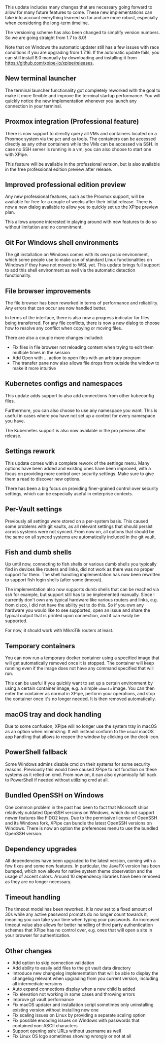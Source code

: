 This update includes many changes that are necessary going forward to allow for many future features to come. These new implementations can take into account everything learned so far and are more robust, especially when considering the long-term timeline.

The versioning scheme has also been changed to simplify version numbers. So we are going straight from 1.7 to 8.0!

Note that on Windows the automatic updater still has a few issues with race conditions if you are upgrading from 1.7.16. If the automatic update fails, you can still install 8.0 manually by downloading and installing it from https://github.com/xpipe-io/xpipe/releases.

## New terminal launcher

The terminal launcher functionality got completely reworked with the goal to make it more flexible and improve the terminal startup performance. You will quickly notice the new implementation whenever you launch any connection in your terminal.

## Proxmox integration (Professional feature)

There is now support to directly query all VMs and containers located on a Proxmox system via the `pct` and `qm` tools. The containers can be accessed directly as any other containers while the VMs can be accessed via SSH. In case no SSH server is running in a vm, you can also choose to start one with XPipe.

This feature will be available in the professional version, but is also available in the free professional edition preview after release.

## Improved professional edition preview

Any new professional features, such as the Proxmox support, will be available for free for a couple of weeks after their initial release. There is now a new dialog available to allow you to quickly set up the XPipe preview plan.

This allows anyone interested in playing around with new features to do so without limitation and no commitment.

## Git For Windows shell environments

The git installation on Windows comes with its own posix environment, which some people use to make use of standard Linux functionalities on Windows if they have not moved to WSL yet. This update brings full support to add this shell environment as well via the automatic detection functionality.

## File browser improvements

The file browser has been reworked in terms of performance and reliability. Any errors that can occur are now handled better.

In terms of the interface, there is also now a progress indicator for files being transferred. For any file conflicts, there is now a new dialog to choose how to resolve any conflict when copying or moving files.

There are also a couple more changes included:
- Fix files in file browser not reloading content when trying to edit them multiple times in the session
- Add Open with ... action to open files with an arbitrary program
- The transfer pane now also allows file drops from outside the window to make it more intuitive

## Kubernetes configs and namespaces

This update adds support to also add connections from other kubeconfig files.

Furthermore, you can also choose to use any namespace you want. This is useful in cases where you have not set up a context for every namespace you have.

The Kubernetes support is also now available in the pro preview after release.

## Settings rework

This update comes with a complete rework of the settings menu. Many options have been added and existing ones have been improved, with a focus on providing more control over security settings. Make sure to give them a read to discover new options.

There has been a big focus on providing finer-grained control over security settings, which can be especially useful in enterprise contexts.

## Per-Vault settings

Previously all settings were stored on a per-system basis. This caused some problems with git vaults, as all relevant settings that should persist across systems were not synced. From now on, all options that should be the same on all synced systems are automatically included in the git vault.

## Fish and dumb shells

Up until now, connecting to fish shells or various dumb shells you typically find in devices like routers and links, did not work as there was no proper support for them. The shell handling implementation has now been rewritten to support fish login shells (after some timeout).

The implementation also now supports dumb shells that can be reached via ssh for example, but support still has to be implemented manually. Since I currently don't own any typical hardware like various routers and links, e.g. from cisco, I did not have the ability yet to do this. So if you own any hardware you would like to see supported, open an issue and share the typical output that is printed upon connection, and it can easily be supported.

For now, it should work with MikroTik routers at least.

## Temporary containers

You can now run a temporary docker container using a specified image that will get automatically removed once it is stopped. The container will keep running even if the image does not have any command specified that will run.

This can be useful if you quickly want to set up a certain environment by using a certain container image, e.g. a simple `ubuntu` image. You can then enter the container as normal in XPipe, perform your operations, and stop the container once it's no longer needed. It is then removed automatically.

## macOS tray and dock handling

Due to some confusion, XPipe will no longer use the system tray in macOS as an option when minimizing. It will instead conform to the usual macOS app handling that allows to reopen the window by clicking on the dock icon.

## PowerShell fallback

Some Windows admins disable cmd on their systems for some security reasons. Previously this would have caused XPipe to not function on these systems as it relied on cmd. From now on, it can also dynamically fall back to PowerShell if needed without utilizing cmd at all.

## Bundled OpenSSH on Windows

One common problem in the past has been to fact that Microsoft ships relatively outdated OpenSSH versions on Windows, which do not support newer features like FIDO2 keys. Due to the permissive license of OpenSSH and its Windows fork, XPipe can bundle the latest OpenSSH versions on Windows. There is now an option the preferences menu to use the bundled OpenSSH version.

## Dependency upgrades

All dependencies have been upgraded to the latest version, coming with a few fixes and some new features. In particular, the JavaFX version has been bumped, which now allows for native system theme observation and the usage of accent colors. Around 10 dependency libraries have been removed as they are no longer necessary.

## Timeout handling

The timeout model has been reworked. It is now set to a fixed amount of 30s while any active password prompts do no longer count towards it, meaning you can take your time when typing your passwords. An increased timeout value also allows for better handling of third party authentication schemes that XPipe has no control over, e.g. ones that will open a site in your browser for authentication.

## Other changes

- Add option to skip connection validation
- Add ability to easily add files to the git vault data directory
- Introduce new changelog implementation that will be able to display the changelog relevant when upgrading from you current version, including all intermediate versions
- Auto expand connections display when a new child is added
- Fix elevation not working in some cases and throwing errors
- Improve git vault performance
- Fix macOS updater and installation script sometimes only uninstalling existing version without installing new one
- Fix scaling issues on Linux by providing a separate scaling option
- Fix possible encoding issues on Windows with passwords that contained non-ASCII characters
- Support opening ssh: URLs without username as well
- Fix Linux OS logo sometimes showing wrongly or not at all
